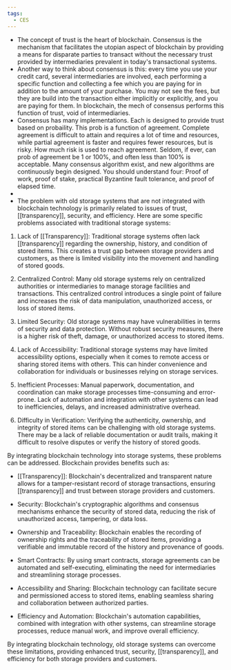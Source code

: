 ```yaml
---
tags:
  - CES
---
```

* The concept of trust is the heart of blockchain. Consensus is the mechanism that facilitates the utopian aspect of blockchain by providing a means for disparate parties to transact without the necessary trust provided by intermediaries prevalent in today's transactional systems.
* Another way to think about consensus is this: every time you use your credit card, several intermediaries are involved, each performing a specific function and collecting a fee which you are paying for in addition to the amount of your purchase. You may not see the fees, but they are build into the transaction either implicitly or explicitly, and you are paying for them. In blockchain, the mech of consensus performs this function of trust, void of intermediaries.
* Consensus has many implementations. Each is designed to provide trust based on probaility. This prob is a function of agreement. Complete agreement is difficult to attain and requires a lot  of time and resources, while partial agreement is faster and requires fewer resources, but is risky. How much risk is used to reach agreement. Seldom, if ever, can prob of agreement be 1 or 100%, and often less than 100% is acceptable. Many consensus algorithm exist, and new algorithms are continuously begin designed. You should understand four: Proof of work, proof of stake, practical Byzantine fault tolerance, and proof of elapsed time.
* 
*  The problem with old storage systems that are not integrated with blockchain technology is primarily related to issues of trust, [[transparency]], security, and efficiency. Here are some specific problems associated with traditional storage systems:

1. Lack of [[Transparency]]: Traditional storage systems often lack [[transparency]] regarding the ownership, history, and condition of stored items. This creates a trust gap between storage providers and customers, as there is limited visibility into the movement and handling of stored goods.
    
2. Centralized Control: Many old storage systems rely on centralized authorities or intermediaries to manage storage facilities and transactions. This centralized control introduces a single point of failure and increases the risk of data manipulation, unauthorized access, or loss of stored items.
    
3. Limited Security: Old storage systems may have vulnerabilities in terms of security and data protection. Without robust security measures, there is a higher risk of theft, damage, or unauthorized access to stored items.
    
4. Lack of Accessibility: Traditional storage systems may have limited accessibility options, especially when it comes to remote access or sharing stored items with others. This can hinder convenience and collaboration for individuals or businesses relying on storage services.
    
5. Inefficient Processes: Manual paperwork, documentation, and coordination can make storage processes time-consuming and error-prone. Lack of automation and integration with other systems can lead to inefficiencies, delays, and increased administrative overhead.
    
6. Difficulty in Verification: Verifying the authenticity, ownership, and integrity of stored items can be challenging with old storage systems. There may be a lack of reliable documentation or audit trails, making it difficult to resolve disputes or verify the history of stored goods.
    

By integrating blockchain technology into storage systems, these problems can be addressed. Blockchain provides benefits such as:

- [[Transparency]]: Blockchain's decentralized and transparent nature allows for a tamper-resistant record of storage transactions, ensuring [[transparency]] and trust between storage providers and customers.
    
- Security: Blockchain's cryptographic algorithms and consensus mechanisms enhance the security of stored data, reducing the risk of unauthorized access, tampering, or data loss.
    
- Ownership and Traceability: Blockchain enables the recording of ownership rights and the traceability of stored items, providing a verifiable and immutable record of the history and provenance of goods.
    
- Smart Contracts: By using smart contracts, storage agreements can be automated and self-executing, eliminating the need for intermediaries and streamlining storage processes.
    
- Accessibility and Sharing: Blockchain technology can facilitate secure and permissioned access to stored items, enabling seamless sharing and collaboration between authorized parties.
    
- Efficiency and Automation: Blockchain's automation capabilities, combined with integration with other systems, can streamline storage processes, reduce manual work, and improve overall efficiency.
    

By integrating blockchain technology, old storage systems can overcome these limitations, providing enhanced trust, security, [[transparency]], and efficiency for both storage providers and customers.